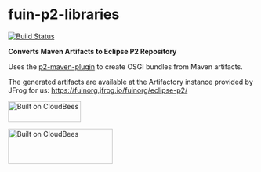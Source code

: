 fuin-p2-libraries
=================

[![Build Status](https://fuin-org.ci.cloudbees.com/job/fuin-p2-libraries/badge/icon)](https://fuin-org.ci.cloudbees.com/job/fuin-p2-libraries/)

**Converts Maven Artifacts to Eclipse P2 Repository**

Uses the [p2-maven-plugin](https://github.com/reficio/p2-maven-plugin "P2 Maven Plugin") to create OSGI bundles from Maven artifacts.
 
The generated artifacts are available at the Artifactory instance provided by JFrog for us: 
https://fuinorg.jfrog.io/fuinorg/eclipse-p2/

<a href="https://www.jfrog.com/blog/jfrog-artifactory-saas-google-cloud-platform-gcp/"><img src="https://raw.github.com/fuinorg/fuin-p2-libraries/master/powered-by-artifactory.png" width="148" height="42" border="0" alt="Built on CloudBees"/></a>

<a href="https://fuin-org.ci.cloudbees.com/job/fuin-p2-libraries"><img src="http://www.fuin.org/images/Button-Built-on-CB-1.png" width="213" height="72" border="0" alt="Built on CloudBees"/></a>
